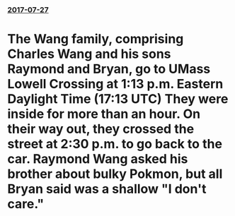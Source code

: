 ### [2017-07-27](/news/2017/07/27/index.md)

# The Wang family, comprising Charles Wang and his sons Raymond and Bryan, go to UMass Lowell Crossing at 1:13 p.m. Eastern Daylight Time (17:13 UTC) They were inside for more than an hour. On their way out, they crossed the street at 2:30 p.m. to go back to the car. Raymond Wang asked his brother about bulky Pokmon, but all Bryan said was a shallow "I don't care." 



